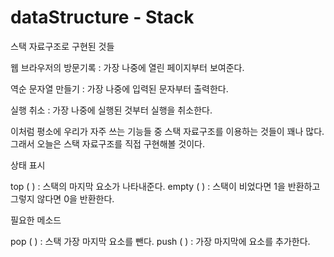 # dataStructure - Stack
스택 자료구조로 구현된 것들


웹 브라우저의 방문기록 : 가장 나중에 열린 페이지부터 보여준다. 

역순 문자열 만들기 : 가장 나중에 입력된 문자부터 출력한다. 

실행 취소 : 가장 나중에 실행된 것부터 실행을 취소한다. 


 이처럼 평소에 우리가 자주 쓰는 기능들 중 스택 자료구조를 이용하는 것들이 꽤나 많다. 그래서 오늘은 스택 자료구조를 직접 구현해볼 것이다. 



상태 표시


top ( ) : 스택의 마지막 요소가 나타내준다. 
empty ( ) : 스택이 비었다면 1을 반환하고 그렇지 않다면 0을 반환한다. 


필요한 메소드 


pop ( ) : 스택 가장 마지막 요소를 뺀다. 
push ( ) : 가장 마지막에 요소를 추가한다. 


